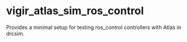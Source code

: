 vigir_atlas_sim_ros_control
===========================

Provides a minimal setup for testing ros_control controllers with Atlas in drcsim.
